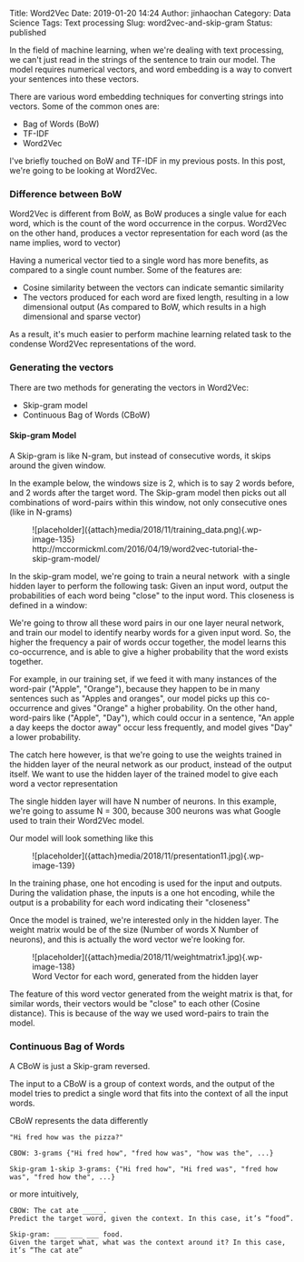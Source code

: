 Title: Word2Vec
Date: 2019-01-20 14:24
Author: jinhaochan
Category: Data Science
Tags: Text processing
Slug: word2vec-and-skip-gram
Status: published

<!-- wp:paragraph -->

In the field of machine learning, when we're dealing with text processing, we can't just read in the strings of the sentence to train our model. The model requires numerical vectors, and word embedding is a way to convert your sentences into these vectors.

<!-- /wp:paragraph -->

<!-- wp:paragraph -->

There are various word embedding techniques for converting strings into vectors. Some of the common ones are:

<!-- /wp:paragraph -->

<!-- wp:list -->

-   Bag of Words (BoW)
-   TF-IDF
-   Word2Vec

<!-- /wp:list -->

<!-- wp:paragraph -->

I've briefly touched on BoW and TF-IDF in my previous posts. In this post, we're going to be looking at Word2Vec.

<!-- /wp:paragraph -->

<!-- wp:heading {"level":3} -->

### Difference between BoW

<!-- /wp:heading -->

<!-- wp:paragraph -->

Word2Vec is different from BoW, as BoW produces a single value for each word, which is the count of the word occurrence in the corpus. Word2Vec on the other hand, produces a vector representation for each word (as the name implies, word to vector)

<!-- /wp:paragraph -->

<!-- wp:paragraph -->

Having a numerical vector tied to a single word has more benefits, as compared to a single count number. Some of the features are:

<!-- /wp:paragraph -->

<!-- wp:list -->

-   Cosine similarity between the vectors can indicate semantic similarity
-   The vectors produced for each word are fixed length, resulting in a low dimensional output (As compared to BoW, which results in a high dimensional and sparse vector)

<!-- /wp:list -->

<!-- wp:paragraph -->

As a result, it's much easier to perform machine learning related task to the condense Word2Vec representations of the word.

<!-- /wp:paragraph -->

<!-- wp:heading {"level":3} -->

### Generating the vectors

<!-- /wp:heading -->

<!-- wp:paragraph -->

There are two methods for generating the vectors in Word2Vec:

<!-- /wp:paragraph -->

<!-- wp:list -->

-   Skip-gram model
-   Continuous Bag of Words (CBoW)

<!-- /wp:list -->

<!-- wp:heading {"level":4} -->

#### Skip-gram Model

<!-- /wp:heading -->

<!-- wp:paragraph -->

A Skip-gram is like N-gram, but instead of consecutive words, it skips around the given window.

<!-- /wp:paragraph -->

<!-- wp:paragraph -->

In the example below, the windows size is 2, which is to say 2 words before, and 2 words after the target word. The Skip-gram model then picks out all combinations of word-pairs within this window, not only consecutive ones (like in N-grams)

<!-- /wp:paragraph -->

<!-- wp:image {"id":135} -->

<figure class="wp-block-image">
![placeholder]({attach}media/2018/11/training_data.png){.wp-image-135}  

<figcaption>
http://mccormickml.com/2016/04/19/word2vec-tutorial-the-skip-gram-model/

</figcaption>
</figure>
<!-- /wp:image -->

<!-- wp:paragraph -->

In the skip-gram model, we're going to train a neural network  with a single hidden layer to perform the following task: Given an input word, output the probabilities of each word being "close" to the input word. This closeness is defined in a window:

<!-- /wp:paragraph -->

<!-- wp:paragraph -->

We're going to throw all these word pairs in our one layer neural network, and train our model to identify nearby words for a given input word. So, the higher the frequency a pair of words occur together, the model learns this co-occurrence, and is able to give a higher probability that the word exists together.

<!-- /wp:paragraph -->

<!-- wp:paragraph -->

For example, in our training set, if we feed it with many instances of the word-pair ("Apple", "Orange"), because they happen to be in many sentences such as "Apples and oranges", our model picks up this co-occurrence and gives "Orange" a higher probability. On the other hand, word-pairs like ("Apple", "Day"), which could occur in a sentence, "An apple a day keeps the doctor away" occur less frequently, and model gives "Day" a lower probability.

<!-- /wp:paragraph -->

<!-- wp:paragraph -->

The catch here however, is that we're going to use the weights trained in the hidden layer of the neural network as our product, instead of the output itself. We want to use the hidden layer of the trained model to give each word a vector representation

<!-- /wp:paragraph -->

<!-- wp:paragraph -->

The single hidden layer will have N number of neurons. In this example, we're going to assume N = 300, because 300 neurons was what Google used to train their Word2Vec model.

<!-- /wp:paragraph -->

<!-- wp:paragraph -->

Our model will look something like this

<!-- /wp:paragraph -->

<!-- wp:image {"id":139} -->

<figure class="wp-block-image">
![placeholder]({attach}media/2018/11/presentation11.jpg){.wp-image-139}

</figure>
<!-- /wp:image -->

<!-- wp:paragraph -->

In the training phase, one hot encoding is used for the input and outputs. During the validation phase, the inputs is a one hot encoding, while the output is a probability for each word indicating their "closeness"

<!-- /wp:paragraph -->

<!-- wp:paragraph -->

Once the model is trained, we're interested only in the hidden layer. The weight matrix would be of the size (Number of words X Number of neurons), and this is actually the word vector we're looking for.

<!-- /wp:paragraph -->

<!-- wp:image {"id":138} -->

<figure class="wp-block-image">
![placeholder]({attach}media/2018/11/weightmatrix1.jpg){.wp-image-138}  

<figcaption>
Word Vector for each word, generated from the hidden layer  

</figcaption>
</figure>
<!-- /wp:image -->

<!-- wp:paragraph -->

The feature of this word vector generated from the weight matrix is that, for similar words, their vectors would be "close" to each other (Cosine distance). This is because of the way we used word-pairs to train the model.

<!-- /wp:paragraph -->

<!-- wp:heading {"level":3} -->

### Continuous Bag of Words

<!-- /wp:heading -->

<!-- wp:paragraph -->

A CBoW is just a Skip-gram reversed.

<!-- /wp:paragraph -->

<!-- wp:paragraph -->

The input to a CBoW is a group of context words, and the output of the model tries to predict a single word that fits into the context of all the input words.

<!-- /wp:paragraph -->

<!-- wp:paragraph -->

CBoW represents the data differently

<!-- /wp:paragraph -->

<!-- wp:code -->

``` {.wp-block-code}
"Hi fred how was the pizza?"

CBOW: 3-grams {"Hi fred how", "fred how was", "how was the", ...}

Skip-gram 1-skip 3-grams: {"Hi fred how", "Hi fred was", "fred how was", "fred how the", ...}
```

<!-- /wp:code -->

<!-- wp:paragraph -->

or more intuitively, 

<!-- /wp:paragraph -->

<!-- wp:code -->

``` {.wp-block-code}
CBOW: The cat ate _____. 
Predict the target word, given the context. In this case, it’s “food”.

Skip-gram: ___ ___ ___ food.
Given the target what, what was the context around it? In this case, it’s “The cat ate”
```

<!-- /wp:code -->

